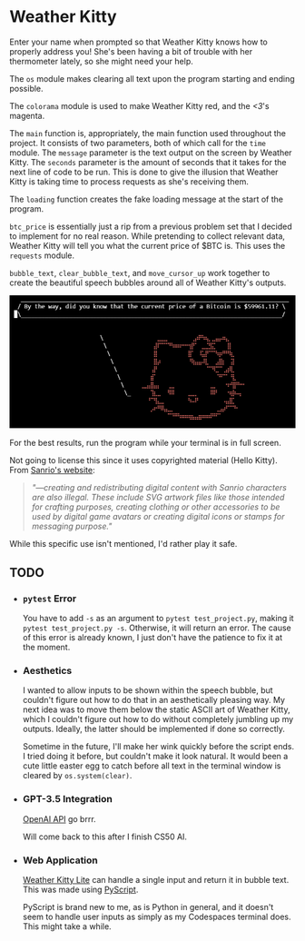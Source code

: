 # Weather Kitty
Enter your name when prompted so that Weather Kitty knows how to properly address you!
She's been having a bit of trouble with her thermometer lately, so she might need your help.

The `os` module makes clearing all text upon the program starting and ending possible.

The `colorama` module is used to make Weather Kitty red, and the *<3*'s magenta.

The `main` function is, appropriately, the main function used throughout the project. It consists of two parameters, both of which call for the `time` module.
The `message` parameter is the text output on the screen by Weather Kitty. The `seconds` parameter is the amount of seconds that it takes for the next line of code to be run.
This is done to give the illusion that Weather Kitty is taking time to process requests as she's receiving them.

The `loading` function creates the fake loading message at the start of the program.

`btc_price` is essentially just a rip from a previous problem set that I decided to implement for no real reason.
While pretending to collect relevant data, Weather Kitty will tell you what the current price of $BTC is.
This uses the `requests` module.

`bubble_text`, `clear_bubble_text`, and `move_cursor_up` work together to create the beautiful speech bubbles around all of Weather Kitty's outputs.

![screenshot](https://github.com/jaim1n/Weather-Kitty/blob/main/assets/screenshot.png?raw=true)

For the best results, run the program while your terminal is in full screen.

Not going to license this since it uses copyrighted material (Hello Kitty).
From [Sanrio's website](https://www.sanrio.com/pages/sanrio-intellectual-property-info):
> *"—creating and redistributing digital content with Sanrio characters are also illegal.  These include SVG artwork files like those intended for crafting purposes, creating clothing or other accessories to be used by digital game avatars or creating digital  icons or stamps for messaging purpose."*

While this specific use isn't mentioned, I'd rather play it safe.

## TODO
- ### `pytest` Error
  You have to add `-s` as an argument to `pytest test_project.py`, making it `pytest test_project.py -s`. Otherwise, it will return an error.
  The cause of this error is already known, I just don't have the patience to fix it at the moment.

- ### Aesthetics
  I wanted to allow inputs to be shown within the speech bubble, but couldn't figure out how to do that in an aesthetically pleasing way.
  My next idea was to move them below the static ASCII art of Weather Kitty, which I couldn't figure out how to do without completely jumbling up my outputs.
  Ideally, the latter should be implemented if done so correctly.

  Sometime in the future, I'll make her wink quickly before the script ends. I tried doing it before, but couldn't make it look natural.
  It would been a cute little easter egg to catch before all text in the terminal window is cleared by `os.system(clear)`.

- ### GPT-3.5 Integration
  [OpenAI API](https://platform.openai.com/docs/overview) go brrr.

  Will come back to this after I finish CS50 AI.

- ### Web Application
  [Weather Kitty Lite](https://jaim1n.github.io/wk-lite) can handle a single input and return it in bubble text.
  This was made using [PyScript](https://pyscript.com/).

  PyScript is brand new to me, as is Python in general, and it doesn't seem to handle user inputs as simply as my Codespaces terminal does. This might take a while.
